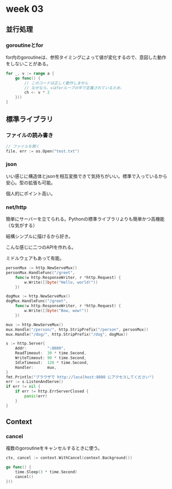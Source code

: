 # week 03

## 並行処理

### goroutineとfor

for内のgoroutineは、参照タイミングによって値が変化するので、意図した動作をしないことがある。

```go
for _, v := range a {
    go func() {
        // このコードは正しく動作しません
        // なぜなら、vはforループの中で定義されているため、
        ch <- v * 2
    }()
}
```

## 標準ライブラリ

### ファイルの読み書き

```go
// ファイルを開く
file, err := os.Open("test.txt")
```

### json

いい感じに構造体とjsonを相互変換できて気持ちがいい。標準で入っているから安心。型の拡張も可能。

個人的にポイント高い。

### net/http

簡単にサーバーを立てられる。Pythonの標準ライブラリよりも簡単かつ高機能（な気がする）

結構シンプルに描けるから好き。

こんな感じに二つのAPIを作れる。

ミドルウェアもあって有能。

```go
personMux := http.NewServeMux()
personMux.HandleFunc("/greet",
    func(w http.ResponseWriter, r *http.Request) {
        w.Write([]byte("Hello, world!"))
    })

dogMux := http.NewServeMux()
dogMux.HandleFunc("/greet",
    func(w http.ResponseWriter, r *http.Request) {
        w.Write([]byte("Bow, wow!"))
    })

mux := http.NewServeMux()
mux.Handle("/person/", http.StripPrefix("/person", personMux))
mux.Handle("/dog/", http.StripPrefix("/dog", dogMux))

s := http.Server{
    Addr:         ":8080",
    ReadTimeout:  30 * time.Second,
    WriteTimeout: 90 * time.Second,
    IdleTimeout:  120 * time.Second,
    Handler:      mux,
}
fmt.Println("ブラウザで http://localhost:8080 にアクセスしてください")
err := s.ListenAndServe()
if err != nil {
    if err != http.ErrServerClosed {
        panic(err)
    }
}
```

## Context

### cancel

複数のgoroutineをキャンセルするときに使う。

```go
ctx, cancel := context.WithCancel(context.Background())

go func() {
    time.Sleep(3 * time.Second)
    cancel()
}()
```